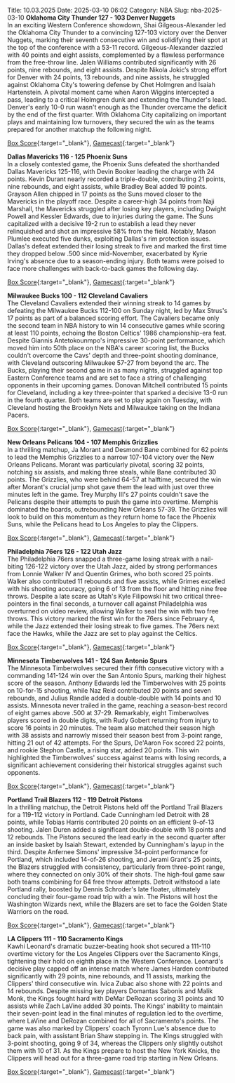 Title: 10.03.2025
Date: 2025-03-10 06:02
Category: NBA 
Slug: nba-2025-03-10 
**Oklahoma City Thunder 127 - 103 Denver Nuggets**  
In an exciting Western Conference showdown, Shai Gilgeous-Alexander led the Oklahoma City Thunder to a convincing 127-103 victory over the Denver Nuggets, marking their seventh consecutive win and solidifying their spot at the top of the conference with a 53-11 record. Gilgeous-Alexander dazzled with 40 points and eight assists, complemented by a flawless performance from the free-throw line. Jalen Williams contributed significantly with 26 points, nine rebounds, and eight assists. Despite Nikola Jokic’s strong effort for Denver with 24 points, 13 rebounds, and nine assists, he struggled against Oklahoma City's towering defense by Chet Holmgren and Isaiah Hartenstein. A pivotal moment came when Aaron Wiggins intercepted a pass, leading to a critical Holmgren dunk and extending the Thunder's lead. Denver's early 10-0 run wasn't enough as the Thunder overcame the deficit by the end of the first quarter. With Oklahoma City capitalizing on important plays and maintaining low turnovers, they secured the win as the teams prepared for another matchup the following night. 

[Box Score](/game/den-vs-okc-0022400920/box-score){:target="_blank"}, [Gamecast](/game/den-vs-okc-0022400920){:target="_blank"}<br>

**Dallas Mavericks 116 - 125 Phoenix Suns**  
In a closely contested game, the Phoenix Suns defeated the shorthanded Dallas Mavericks 125-116, with Devin Booker leading the charge with 24 points. Kevin Durant nearly recorded a triple-double, contributing 21 points, nine rebounds, and eight assists, while Bradley Beal added 19 points. Grayson Allen chipped in 17 points as the Suns moved closer to the Mavericks in the playoff race. Despite a career-high 34 points from Naji Marshall, the Mavericks struggled after losing key players, including Dwight Powell and Kessler Edwards, due to injuries during the game. The Suns capitalized with a decisive 19-2 run to establish a lead they never relinquished and shot an impressive 58% from the field. Notably, Mason Plumlee executed five dunks, exploiting Dallas's rim protection issues. Dallas's defeat extended their losing streak to five and marked the first time they dropped below .500 since mid-November, exacerbated by Kyrie Irving's absence due to a season-ending injury. Both teams were poised to face more challenges with back-to-back games the following day. 

[Box Score](/game/phx-vs-dal-0022400921/box-score){:target="_blank"}, [Gamecast](/game/phx-vs-dal-0022400921){:target="_blank"}<br>

**Milwaukee Bucks 100 - 112 Cleveland Cavaliers**  
The Cleveland Cavaliers extended their winning streak to 14 games by defeating the Milwaukee Bucks 112-100 on Sunday night, led by Max Strus's 17 points as part of a balanced scoring effort. The Cavaliers became only the second team in NBA history to win 14 consecutive games while scoring at least 110 points, echoing the Boston Celtics' 1986 championship-era feat. Despite Giannis Antetokounmpo's impressive 30-point performance, which moved him into 50th place on the NBA's career scoring list, the Bucks couldn't overcome the Cavs' depth and three-point shooting dominance, with Cleveland outscoring Milwaukee 57-27 from beyond the arc. The Bucks, playing their second game in as many nights, struggled against top Eastern Conference teams and are set to face a string of challenging opponents in their upcoming games. Donovan Mitchell contributed 15 points for Cleveland, including a key three-pointer that sparked a decisive 13-0 run in the fourth quarter. Both teams are set to play again on Tuesday, with Cleveland hosting the Brooklyn Nets and Milwaukee taking on the Indiana Pacers. 

[Box Score](/game/cle-vs-mil-0022400922/box-score){:target="_blank"}, [Gamecast](/game/cle-vs-mil-0022400922){:target="_blank"}<br>

**New Orleans Pelicans 104 - 107 Memphis Grizzlies**  
In a thrilling matchup, Ja Morant and Desmond Bane combined for 62 points to lead the Memphis Grizzlies to a narrow 107-104 victory over the New Orleans Pelicans. Morant was particularly pivotal, scoring 32 points, notching six assists, and making three steals, while Bane contributed 30 points. The Grizzlies, who were behind 64-57 at halftime, secured the win after Morant's crucial jump shot gave them the lead with just over three minutes left in the game. Trey Murphy III's 27 points couldn't save the Pelicans despite their attempts to push the game into overtime. Memphis dominated the boards, outrebounding New Orleans 57-39. The Grizzlies will look to build on this momentum as they return home to face the Phoenix Suns, while the Pelicans head to Los Angeles to play the Clippers. 

[Box Score](/game/mem-vs-nop-0022400923/box-score){:target="_blank"}, [Gamecast](/game/mem-vs-nop-0022400923){:target="_blank"}<br>

**Philadelphia 76ers 126 - 122 Utah Jazz**  
The Philadelphia 76ers snapped a three-game losing streak with a nail-biting 126-122 victory over the Utah Jazz, aided by strong performances from Lonnie Walker IV and Quentin Grimes, who both scored 25 points. Walker also contributed 11 rebounds and five assists, while Grimes excelled with his shooting accuracy, going 6 of 13 from the floor and hitting nine free throws. Despite a late scare as Utah's Kyle Filipowski hit two critical three-pointers in the final seconds, a turnover call against Philadelphia was overturned on video review, allowing Walker to seal the win with two free throws. This victory marked the first win for the 76ers since February 4, while the Jazz extended their losing streak to five games. The 76ers next face the Hawks, while the Jazz are set to play against the Celtics. 

[Box Score](/game/uta-vs-phi-0022400924/box-score){:target="_blank"}, [Gamecast](/game/uta-vs-phi-0022400924){:target="_blank"}<br>

**Minnesota Timberwolves 141 - 124 San Antonio Spurs**  
The Minnesota Timberwolves secured their fifth consecutive victory with a commanding 141-124 win over the San Antonio Spurs, marking their highest score of the season. Anthony Edwards led the Timberwolves with 25 points on 10-for-15 shooting, while Naz Reid contributed 20 points and seven rebounds, and Julius Randle added a double-double with 14 points and 10 assists. Minnesota never trailed in the game, reaching a season-best record of eight games above .500 at 37-29. Remarkably, eight Timberwolves players scored in double digits, with Rudy Gobert returning from injury to score 16 points in 20 minutes. The team also matched their season high with 38 assists and narrowly missed their season best from 3-point range, hitting 21 out of 42 attempts. For the Spurs, De'Aaron Fox scored 22 points, and rookie Stephon Castle, a rising star, added 20 points. This win highlighted the Timberwolves' success against teams with losing records, a significant achievement considering their historical struggles against such opponents. 

[Box Score](/game/sas-vs-min-0022400925/box-score){:target="_blank"}, [Gamecast](/game/sas-vs-min-0022400925){:target="_blank"}<br>

**Portland Trail Blazers 112 - 119 Detroit Pistons**  
In a thrilling matchup, the Detroit Pistons held off the Portland Trail Blazers for a 119-112 victory in Portland. Cade Cunningham led Detroit with 28 points, while Tobias Harris contributed 20 points on an efficient 9-of-13 shooting. Jalen Duren added a significant double-double with 18 points and 12 rebounds. The Pistons secured the lead early in the second quarter after an inside basket by Isaiah Stewart, extended by Cunningham's layup in the third. Despite Anfernee Simons' impressive 34-point performance for Portland, which included 14-of-26 shooting, and Jerami Grant's 25 points, the Blazers struggled with consistency, particularly from three-point range, where they connected on only 30% of their shots. The high-foul game saw both teams combining for 64 free throw attempts. Detroit withstood a late Portland rally, boosted by Dennis Schroder's late floater, ultimately concluding their four-game road trip with a win. The Pistons will host the Washington Wizards next, while the Blazers are set to face the Golden State Warriors on the road. 

[Box Score](/game/det-vs-por-0022400926/box-score){:target="_blank"}, [Gamecast](/game/det-vs-por-0022400926){:target="_blank"}<br>

**LA Clippers 111 - 110 Sacramento Kings**  
Kawhi Leonard's dramatic buzzer-beating hook shot secured a 111-110 overtime victory for the Los Angeles Clippers over the Sacramento Kings, tightening their hold on eighth place in the Western Conference. Leonard's decisive play capped off an intense match where James Harden contributed significantly with 29 points, nine rebounds, and 11 assists, marking the Clippers' third consecutive win. Ivica Zubac also shone with 22 points and 14 rebounds. Despite missing key players Domantas Sabonis and Malik Monk, the Kings fought hard with DeMar DeRozan scoring 31 points and 10 assists while Zach LaVine added 30 points. The Kings' inability to maintain their seven-point lead in the final minutes of regulation led to the overtime, where LaVine and DeRozan combined for all of Sacramento's points. The game was also marked by Clippers' coach Tyronn Lue's absence due to back pain, with assistant Brian Shaw stepping in. The Kings struggled with 3-point shooting, going 9 of 34, whereas the Clippers only slightly outshot them with 10 of 31. As the Kings prepare to host the New York Knicks, the Clippers will head out for a three-game road trip starting in New Orleans. 

[Box Score](/game/sac-vs-lac-0022400927/box-score){:target="_blank"}, [Gamecast](/game/sac-vs-lac-0022400927){:target="_blank"}<br>

